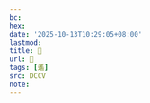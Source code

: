 ```yaml
---
bc:
hex:
date: '2025-10-13T10:29:05+08:00'
lastmod:
title: 􂁹
url: 􂁹
tags: [遙]
src: DCCV
note:
---
```

